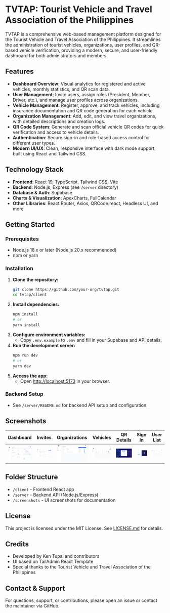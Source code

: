 # TVTAP: Tourist Vehicle and Travel Association of the Philippines

TVTAP is a comprehensive web-based management platform designed for the Tourist Vehicle and Travel Association of the Philippines. It streamlines the administration of tourist vehicles, organizations, user profiles, and QR-based vehicle verification, providing a modern, secure, and user-friendly dashboard for both administrators and members.

## Features

- **Dashboard Overview**: Visual analytics for registered and active vehicles, monthly statistics, and QR scan data.
- **User Management**: Invite users, assign roles (President, Member, Driver, etc.), and manage user profiles across organizations.
- **Vehicle Management**: Register, approve, and track vehicles, including insurance documentation and QR code generation for each vehicle.
- **Organization Management**: Add, edit, and view travel organizations, with detailed descriptions and creation logs.
- **QR Code System**: Generate and scan official vehicle QR codes for quick verification and access to vehicle details.
- **Authentication**: Secure sign-in and role-based access control for different user types.
- **Modern UI/UX**: Clean, responsive interface with dark mode support, built using React and Tailwind CSS.

## Technology Stack

- **Frontend**: React 19, TypeScript, Tailwind CSS, Vite
- **Backend**: Node.js, Express (see `/server` directory)
- **Database & Auth**: Supabase
- **Charts & Visualization**: ApexCharts, FullCalendar
- **Other Libraries**: React Router, Axios, QRCode.react, Headless UI, and more

## Getting Started

### Prerequisites
- Node.js 18.x or later (Node.js 20.x recommended)
- npm or yarn

### Installation

1. **Clone the repository:**
   ```bash
   git clone https://github.com/your-org/tvtap.git
   cd tvtap/client
   ```
2. **Install dependencies:**
   ```bash
   npm install
   # or
   yarn install
   ```
3. **Configure environment variables:**
   - Copy `.env.example` to `.env` and fill in your Supabase and API details.
4. **Run the development server:**
   ```bash
   npm run dev
   # or
   yarn dev
   ```
5. **Access the app:**
   - Open [http://localhost:5173](http://localhost:5173) in your browser.

### Backend Setup
- See `/server/README.md` for backend API setup and configuration.

## Screenshots

| Dashboard | Invites | Organizations | Vehicles | QR Details | Sign In | User List |
|-----------|---------|--------------|----------|------------|---------|-----------|
| ![Dashboard](screenshots/dashboard.png) | ![Invites](screenshots/invites.png) | ![Organizations](screenshots/organizations.png) | ![Vehicles](screenshots/vehicles.png) | ![QR](screenshots/qr.png) | ![Sign In](screenshots/signin.png) | ![User List](screenshots/userlist.png) |

## Folder Structure

- `/client` - Frontend React app
- `/server` - Backend API (Node.js/Express)
- `/screenshots` - UI screenshots for documentation

## License

This project is licensed under the MIT License. See [LICENSE.md](client/LICENSE.md) for details.

## Credits

- Developed by Ken Tupal and contributors
- UI based on TailAdmin React Template
- Special thanks to the Tourist Vehicle and Travel Association of the Philippines

## Contact & Support

For questions, support, or contributions, please open an issue or contact the maintainer via GitHub.

